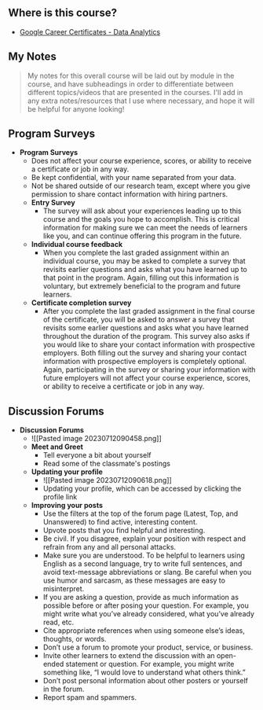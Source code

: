 ## Where is this course?
- [Google Career Certificates - Data Analytics](https://grow.google/certificates/data-analytics/#?modal_active=none)

## My Notes
> My notes for this overall course will be laid out by module in the course, and have subheadings in order to differentiate between different topics/videos that are presented in the courses. I'll add in any extra notes/resources that I use where necessary, and hope it will be helpful for anyone looking!

## Program Surveys
- **Program Surveys**
	- Does not affect your course experience, scores, or ability to receive a certificate or job in any way.
	- Be kept confidential, with your name separated from your data.
	- Not be shared outside of our research team, except where you give permission to share contact information with hiring partners.
	- **Entry Survey**
		- The survey will ask about your experiences leading up to this course and the goals you hope to accomplish. This is critical information for making sure we can meet the needs of learners like you, and can continue offering this program in the future.
	- **Individual course feedback**
		- When you complete the last graded assignment within an individual course, you may be asked to complete a survey that revisits earlier questions and asks what you have learned up to that point in the program. Again, filling out this information is voluntary, but extremely beneficial to the program and future learners.
	- **Certificate completion survey**
		- After you complete the last graded assignment in the final course of the certificate, you will be asked to answer a survey that revisits some earlier questions and asks what you have learned throughout the duration of the program. This survey also asks if you would like to share your contact information with prospective employers. Both filling out the survey and sharing your contact information with prospective employers is completely optional. Again, participating in the survey or sharing your information with future employers will not affect your course experience, scores, or ability to receive a certificate or job in any way.

## Discussion Forums
- **Discussion Forums**
	- ![[Pasted image 20230712090458.png]]
	- **Meet and Greet**
		- Tell everyone a bit about yourself
		- Read some of the classmate's postings
	- **Updating your profile**
		- ![[Pasted image 20230712090618.png]]
		- Updating your profile, which can be accessed by clicking the profile link
	- **Improving your posts**
		- Use the filters at the top of the forum page (Latest, Top, and Unanswered) to find active, interesting content.
		- Upvote posts that you find helpful and interesting.
		- Be civil. If you disagree, explain your position with respect and refrain from any and all personal attacks.
		- Make sure you are understood. To be helpful to learners using English as a second language, try to write full sentences, and avoid text-message abbreviations or slang. Be careful when you use humor and sarcasm, as these messages are easy to misinterpret.
		- If you are asking a question, provide as much information as possible before or after posing your question. For example,  you might write what you’ve already considered, what you’ve already read, etc.
		- Cite appropriate references when using someone else’s ideas, thoughts, or words.
		- Don’t use a forum to promote your product, service, or business.
		- Invite other learners to extend the discussion with an open-ended statement or question. For example, you might write something like, “I would love to understand what others think.”
		- Don’t post personal information about other posters or yourself in the forum.
		- Report spam and spammers.

